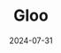 ---  
layout: startup_page  
title: "Gloo"  
id: "gloo.us"  
permalink: "/gloogloo.us07312024/"  
website: "https://www.gloo.us/"  
funding_round: "Growth Investment"  
funding_amount: "$110M"  
investors: "a leading partner in small group content, a major global child development ministry, a major denominational provider of financial services, one of the largest providers of church building and development loans"  
about: "Gloo is a technology platform connecting the faith ecosystem, providing ministry tools, marketplace offerings, and facilitating resource access for ministries. It aims to empower faith-based organizations with essential resources and foster community growth through its platform and venture arm, Gloo Ventures."  
markets: "Religious Technology, SaaS, Fintech, Analytics, Apps, Information Technology, Software"  
hq: "Boulder, Colorado, United States"  
founded_year: "2013"  
linkedin: "https://www.linkedin.com/company/gloo-llc"  
twitter: "https://twitter.com/Gloo"  
instagram: ""  
facebook: "https://www.facebook.com/TeamGloo"  
crunchbase: "https://www.crunchbase.com/organization/gloo-2"  
pitchbook: "https://pitchbook.com/profiles/company/154285-21"  

date_display: "31-Jul-2024"  
date: "2024-07-31"

# SEO Optimization  
meta_title: "Gloo - Growth Investment Funding ($110M)"  
meta_description: "Gloo, Gloo is a technology platform connecting the faith ecosystem, providing ministry tools, marketplace offerings, and facilitating resource access for mi..."  
meta_keywords: "Gloo, Religious Technology, SaaS, Fintech, Analytics, Apps, Information Technology, Software, Growth Investment funding"  
canonical_url: "https://startup.projectstartups.com/gloogloo.us07312024/"  
---